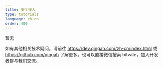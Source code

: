 ```yaml
---
title: 安全接入
type: tutorials
language: zh-cn
order: 400
---
```



暂无

如有其他相关技术疑问，请前往 <https://dev.qingah.com/zh-cn/index.html>  或 <https://github.com/qingah>  了解更多。也可以直接微信搜索  bitvate，加入开发者群与我们交流。